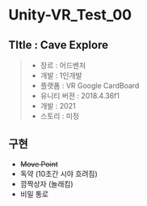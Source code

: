 # Unity-VR_Test_00

## TItle : Cave Explore
> - 장르 : 어드벤처 <br>
> - 개발 : 1인개발 <br>
> - 플랫폼 : VR Google CardBoard <br>
> - 유니티 버젼 : 2018.4.36f1 <br>
> - 개발 : 2021
> - 스토리 : 미정

## 구현
- ~~Move Point~~
- 독약 (10초간 시야 흐려짐)
- 깜짝상자 (놀래킴)
- 비밀 통로
